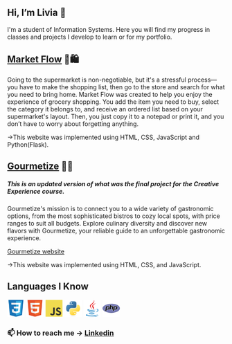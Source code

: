 ## __Hi, I’m Livia__ 👋
I'm a student of Information Systems. Here you will find my progress in classes and projects I develop to learn or for my portfolio.

## [Market Flow](https://github.com/livrosembach/Market_Flow) 📑🛍️
Going to the supermarket is non-negotiable, but it's a stressful process—you have to make the shopping list, then go to the store and search for what you need to bring home. Market Flow was created to help you enjoy the experience of grocery shopping. You add the item you need to buy, select the category it belongs to, and receive an ordered list based on your supermarket's layout. Then, you just copy it to a notepad or print it, and you don’t have to worry about forgetting anything.

→This website was implemented using HTML, CSS, JavaScript and Python(Flask).

## [Gourmetize](https://github.com/livrosembach/Gourmetize) 🥗🍜
##### __This is an updated version of what was the final project for the Creative Experience course.__
Gourmetize's mission is to connect you to a wide variety of gastronomic options, from the most sophisticated bistros to cozy local spots, with price ranges to suit all budgets. Explore culinary diversity and discover new flavors with Gourmetize, your reliable guide to an unforgettable gastronomic experience.

[Gourmetize website](https://portifolio-gourmetize.netlify.app/)

→This website was implemented using HTML, CSS, and JavaScript.

## Languages I Know
<img src="https://raw.githubusercontent.com/devicons/devicon/master/icons/css3/css3-original.svg" alt="CSS" width="40" height="40">  <img src="https://raw.githubusercontent.com/devicons/devicon/master/icons/html5/html5-original.svg" alt="HTML" width="40" height="40">  <img src="https://raw.githubusercontent.com/devicons/devicon/master/icons/javascript/javascript-original.svg" alt="JavaScript" width="40" height="40"/>  <img src="https://raw.githubusercontent.com/devicons/devicon/master/icons/python/python-original.svg" alt="Python" width="40" height="40"/>  <img src="https://raw.githubusercontent.com/devicons/devicon/master/icons/java/java-original.svg" alt="JavaScript" width="40" height="40"/>  <img src="https://raw.githubusercontent.com/devicons/devicon/master/icons/php/php-original.svg" alt="JavaScript" width="40" height="40"/>
### 📫 How to reach me → [Linkedin](https://www.linkedin.com/in/livia-rosembach/)
